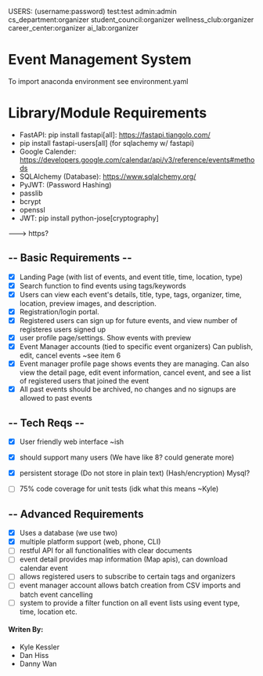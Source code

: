 USERS: (username:password)
test:test
admin:admin
cs_department:organizer
student_council:organizer
wellness_club:organizer
career_center:organizer
ai_lab:organizer

# Event Management System 
To import anaconda environment see environment.yaml

# Library/Module Requirements
- FastAPI: pip install fastapi[all]: https://fastapi.tiangolo.com/
- pip install fastapi-users[all] (for sqlachemy w/ fastapi)
- Google Calender: https://developers.google.com/calendar/api/v3/reference/events#methods
- SQLAlchemy (Database): https://www.sqlalchemy.org/
- PyJWT: (Password Hashing)
- passlib
- bcrypt
- openssl
- JWT: pip install python-jose[cryptography]

---> https?

## -- Basic Requirements --
- [X] Landing Page (with list of events, and event title, time, location, type)
- [X] Search function to find events using tags/keywords
- [X] Users can view each event's details, title, type, tags, organizer, time, location, preview images, and description.
- [X] Registration/login portal.
- [X] Registered users can sign up for future events, and view number of registeres users signed up
- [X] user profile page/settings. Show events with preview
- [X] Event Manager accounts (tied to specific event organizers) Can publish, edit, cancel events ~see item 6
- [X] Event manager profile page shows events they are managing. Can also view the detail page, edit event information, cancel event, and see a list of registered users that joined the event
- [X] All past events should be archived, no changes and no signups are allowed to past events

## -- Tech Reqs --
- [X] User friendly web interface ~ish
- [X] should support many users (We have like 8? could generate more)
- [X] persistent storage (Do not store in plain text) (Hash/encryption) Mysql?
- [ ] 75% code coverage for unit tests (idk what this means ~Kyle)


## -- Advanced Requirements
- [X] Uses a database (we use two)
- [X] multiple platform support (web, phone, CLI)
- [ ] restful API for all functionalities with clear documents
- [ ] event detail provides map information (Map apis), can download calendar event
- [ ] allows registered users to subscribe to certain tags and organizers
- [ ] event manager account allows batch creation from CSV imports and batch event cancelling
- [ ] system to provide a filter function on all event lists using event type, time, location etc.

#### Writen By:
- Kyle Kessler
- Dan Hiss
- Danny Wan
